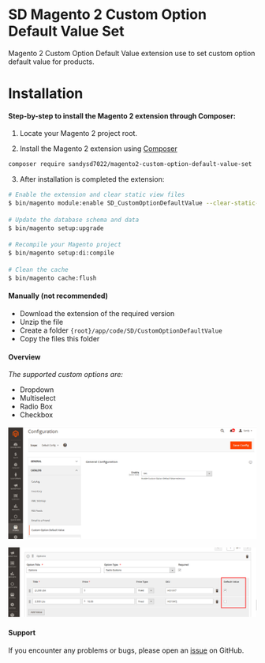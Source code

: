 # SD Magento 2 Custom Option Default Value Set
Magento 2 Custom Option Default Value extension use to set custom option default value for products.

# Installation
#### Step-by-step to install the Magento 2 extension through Composer:
1. Locate your Magento 2 project root.

2. Install the Magento 2 extension using [Composer](https://getcomposer.org/)  
 ```bash 
 composer require sandysd7022/magento2-custom-option-default-value-set 
 ```

3. After installation is completed the extension:
 ```bash
# Enable the extension and clear static view files
 $ bin/magento module:enable SD_CustomOptionDefaultValue --clear-static-content
 
 # Update the database schema and data
 $ bin/magento setup:upgrade
 
 # Recompile your Magento project
 $ bin/magento setup:di:compile
 
 # Clean the cache 
 $ bin/magento cache:flush
```
#### Manually (not recommended)
* Download the extension of the required version
* Unzip the file
* Create a folder ````{root}/app/code/SD/CustomOptionDefaultValue````
* Copy the files this folder

#### Overview
*The supported custom options are:*
* Dropdown
* Multiselect
* Radio Box
* Checkbox

![Configuration](https://github.com/sandysd7022/Magento2-CustomOptionDefaultValue/blob/main/configuration-1.png)

![Setting Custom Option of Product](https://github.com/sandysd7022/Magento2-CustomOptionDefaultValue/blob/main/product_1.png)


#### Support
 If you encounter any problems or bugs, please open an [issue](https://github.com/sandysd7022/Magento2-CustomOptionDefaultValue/issues) on GitHub.
